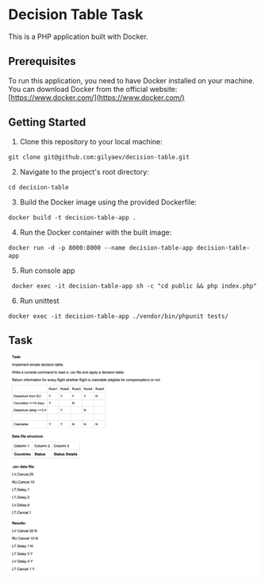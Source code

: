 # Decision Table Task

This is a PHP application built with Docker.

## Prerequisites

To run this application, you need to have Docker installed on your machine. You can download Docker from the official website: [https://www.docker.com/](https://www.docker.com/)

## Getting Started

1. Clone this repository to your local machine:
```shell
git clone git@github.com:gilyaev/decision-table.git
```
2. Navigate to the project's root directory:
```shell
cd decision-table
```
3. Build the Docker image using the provided Dockerfile:
```shell
docker build -t decision-table-app .
```
4. Run the Docker container with the built image:
```shell
docker run -d -p 8000:8000 --name decision-table-app decision-table-app
```
5. Run console app
```shell
 docker exec -it decision-table-app sh -c "cd public && php index.php"
```
6. Run unittest
```shell
docker exec -it decision-table-app ./vendor/bin/phpunit tests/
```


## Task
![alt text](https://github.com/gilyaev/decision-table/blob/master/public/assets/task.png)